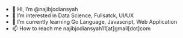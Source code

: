 - 👋 Hi, I’m @najibjodiansyah
- 👀 I’m interested in Data Science, Fullsatck, UI/UX
- 🌱 I’m currently learning Go Language, Javascript, Web Application
- 📫 How to reach me najibjodiansyah11[at]gmail[dot]com
<!-- - 💞️ I’m looking to collaborate on ... -->

<!---
najibjodiansyah/najibjodiansyah is a ✨ special ✨ repository because its `README.md` (this file) appears on your GitHub profile.
You can click the Preview link to take a look at your changes.
--->
